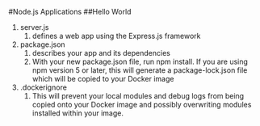 #Node.js Applications
##Hello World
1) server.js
    1. defines a web app using the Express.js framework
2) package.json
    1. describes your app and its dependencies
	2. With your new package.json file, run npm install. If you are using npm version 5 or later, this will generate a package-lock.json file which will be copied to your Docker image
3) .dockerignore
	1. This will prevent your local modules and debug logs from being copied onto your Docker image and possibly overwriting modules installed within your image.